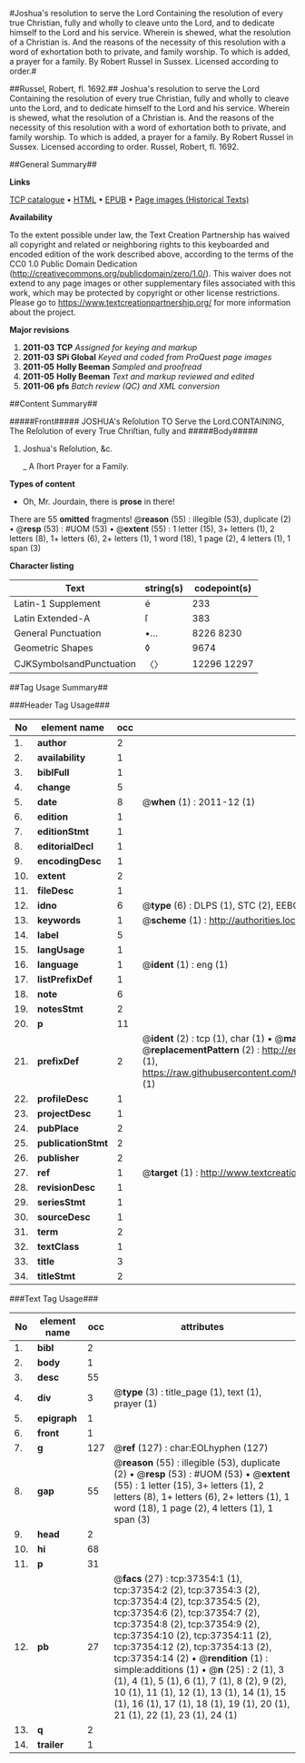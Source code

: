 #Joshua's resolution to serve the Lord Containing the resolution of every true Christian, fully and wholly to cleave unto the Lord, and to dedicate himself to the Lord and his service. Wherein is shewed, what the resolution of a Christian is. And the reasons of the necessity of this resolution with a word of exhortation both to private, and family worship. To which is added, a prayer for a family. By Robert Russel in Sussex. Licensed according to order.#

##Russel, Robert, fl. 1692.##
Joshua's resolution to serve the Lord Containing the resolution of every true Christian, fully and wholly to cleave unto the Lord, and to dedicate himself to the Lord and his service. Wherein is shewed, what the resolution of a Christian is. And the reasons of the necessity of this resolution with a word of exhortation both to private, and family worship. To which is added, a prayer for a family. By Robert Russel in Sussex. Licensed according to order.
Russel, Robert, fl. 1692.

##General Summary##

**Links**

[TCP catalogue](http://www.ota.ox.ac.uk/tcp/)  • 
[HTML](http://tei.it.ox.ac.uk/tcp/Texts-HTML/free/A57/A57938.html)  • 
[EPUB](http://tei.it.ox.ac.uk/tcp/Texts-EPUB/free/A57/A57938.epub) • 
[Page images (Historical Texts)](https://historicaltexts.jisc.ac.uk/eebo-99832879e)

**Availability**

To the extent possible under law, the Text Creation Partnership has waived all copyright and related or neighboring rights to this keyboarded and encoded edition of the work described above, according to the terms of the CC0 1.0 Public Domain Dedication (http://creativecommons.org/publicdomain/zero/1.0/). This waiver does not extend to any page images or other supplementary files associated with this work, which may be protected by copyright or other license restrictions. Please go to https://www.textcreationpartnership.org/ for more information about the project.

**Major revisions**

1. __2011-03__ __TCP__ *Assigned for keying and markup*
1. __2011-03__ __SPi Global__ *Keyed and coded from ProQuest page images*
1. __2011-05__ __Holly Beeman__ *Sampled and proofread*
1. __2011-05__ __Holly Beeman__ *Text and markup reviewed and edited*
1. __2011-06__ __pfs__ *Batch review (QC) and XML conversion*

##Content Summary##

#####Front#####
JOSHUA's Reſolution TO Serve the Lord.CONTAINING, The Reſolution of every True Chriſtian, fully and 
#####Body#####

1. Joshua's Reſolution, &c.

    _ A ſhort Prayer for a Family.

**Types of content**

  * Oh, Mr. Jourdain, there is **prose** in there!

There are 55 **omitted** fragments! 
 @__reason__ (55) : illegible (53), duplicate (2)  •  @__resp__ (53) : #UOM (53)  •  @__extent__ (55) : 1 letter (15), 3+ letters (1), 2 letters (8), 1+ letters (6), 2+ letters (1), 1 word (18), 1 page (2), 4 letters (1), 1 span (3)

**Character listing**


|Text|string(s)|codepoint(s)|
|---|---|---|
|Latin-1 Supplement|é|233|
|Latin Extended-A|ſ|383|
|General Punctuation|•…|8226 8230|
|Geometric Shapes|◊|9674|
|CJKSymbolsandPunctuation|〈〉|12296 12297|

##Tag Usage Summary##

###Header Tag Usage###

|No|element name|occ|attributes|
|---|---|---|---|
|1.|__author__|2||
|2.|__availability__|1||
|3.|__biblFull__|1||
|4.|__change__|5||
|5.|__date__|8| @__when__ (1) : 2011-12 (1)|
|6.|__edition__|1||
|7.|__editionStmt__|1||
|8.|__editorialDecl__|1||
|9.|__encodingDesc__|1||
|10.|__extent__|2||
|11.|__fileDesc__|1||
|12.|__idno__|6| @__type__ (6) : DLPS (1), STC (2), EEBO-CITATION (1), PROQUEST (1), VID (1)|
|13.|__keywords__|1| @__scheme__ (1) : http://authorities.loc.gov/ (1)|
|14.|__label__|5||
|15.|__langUsage__|1||
|16.|__language__|1| @__ident__ (1) : eng (1)|
|17.|__listPrefixDef__|1||
|18.|__note__|6||
|19.|__notesStmt__|2||
|20.|__p__|11||
|21.|__prefixDef__|2| @__ident__ (2) : tcp (1), char (1)  •  @__matchPattern__ (2) : ([0-9\-]+):([0-9IVX]+) (1), (.+) (1)  •  @__replacementPattern__ (2) : http://eebo.chadwyck.com/downloadtiff?vid=$1&page=$2 (1), https://raw.githubusercontent.com/textcreationpartnership/Texts/master/tcpchars.xml#$1 (1)|
|22.|__profileDesc__|1||
|23.|__projectDesc__|1||
|24.|__pubPlace__|2||
|25.|__publicationStmt__|2||
|26.|__publisher__|2||
|27.|__ref__|1| @__target__ (1) : http://www.textcreationpartnership.org/docs/. (1)|
|28.|__revisionDesc__|1||
|29.|__seriesStmt__|1||
|30.|__sourceDesc__|1||
|31.|__term__|2||
|32.|__textClass__|1||
|33.|__title__|3||
|34.|__titleStmt__|2||


###Text Tag Usage###

|No|element name|occ|attributes|
|---|---|---|---|
|1.|__bibl__|2||
|2.|__body__|1||
|3.|__desc__|55||
|4.|__div__|3| @__type__ (3) : title_page (1), text (1), prayer (1)|
|5.|__epigraph__|1||
|6.|__front__|1||
|7.|__g__|127| @__ref__ (127) : char:EOLhyphen (127)|
|8.|__gap__|55| @__reason__ (55) : illegible (53), duplicate (2)  •  @__resp__ (53) : #UOM (53)  •  @__extent__ (55) : 1 letter (15), 3+ letters (1), 2 letters (8), 1+ letters (6), 2+ letters (1), 1 word (18), 1 page (2), 4 letters (1), 1 span (3)|
|9.|__head__|2||
|10.|__hi__|68||
|11.|__p__|31||
|12.|__pb__|27| @__facs__ (27) : tcp:37354:1 (1), tcp:37354:2 (2), tcp:37354:3 (2), tcp:37354:4 (2), tcp:37354:5 (2), tcp:37354:6 (2), tcp:37354:7 (2), tcp:37354:8 (2), tcp:37354:9 (2), tcp:37354:10 (2), tcp:37354:11 (2), tcp:37354:12 (2), tcp:37354:13 (2), tcp:37354:14 (2)  •  @__rendition__ (1) : simple:additions (1)  •  @__n__ (25) : 2 (1), 3 (1), 4 (1), 5 (1), 6 (1), 7 (1), 8 (2), 9 (2), 10 (1), 11 (1), 12 (1), 13 (1), 14 (1), 15 (1), 16 (1), 17 (1), 18 (1), 19 (1), 20 (1), 21 (1), 22 (1), 23 (1), 24 (1)|
|13.|__q__|2||
|14.|__trailer__|1||
